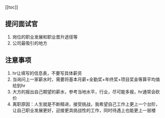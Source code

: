 [[toc]]

## 提问面试官
1. 岗位的职业发展和职业晋升途径等
2. 公司最吸引的地方
## 注意事项
1. hr让填写的信息表，不要写具体薪资
2. 当询问上一家薪水时，需要将基本月薪+全勤奖+年终奖+项目奖金等算平均值给到hr
3. 大方的报出自己期望的薪水，参考当地水平，行业，尽可能多报，hr通常会砍价
4. 离职原因：人生就是不断精进，接受挑战，我希望自己工作上更上一个台阶，让自己职业发展更好，迎接更具挑战性的工作，同时待遇上也能更上一层楼